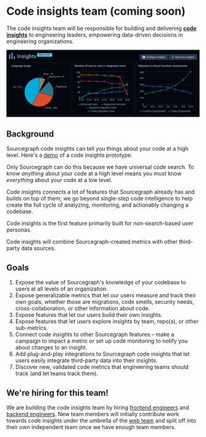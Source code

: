 # Code insights team (coming soon)

The code insights team will be responsible for building and delivering [**code insights**](https://docs.google.com/document/d/1EHzor6I1GhVVIpl70mH-c10b1tNEl_p1xRMJ9qHQfoc/edit) to engineering leaders, empowering data-driven decisions in engineering organizations.

<img src="./screenshot.svg" alt="Screenshot of a code insights dashboard with graphs" />

## Background

Sourcegraph code insights can tell you things about your code at a high level. Here's a [demo](https://www.youtube.com/watch?v=XqeRb6Mc4Co) of a code insights prototype.

Only Sourcegraph can do this because we have universal code search. To know _anything_ about your code at a high level means you must know _everything_ about your code at a low level. 

Code insights connects a lot of features that Sourcegraph already has and builds on top of them; we go beyond single-step code intelligence to help create the full cycle of analyzing, monitoring, and actionably changing a codebase. 

Code insights is the first feature primarily built for non-search-based user personas.

Code insights will combine Sourcegraph-created metrics with other third-party data sources. 

## Goals

1. Expose the value of Sourcegraph's knowledge of your codebase to users at all levels of an organization.
1. Expose generalizable metrics that let our users measure and track their own goals, whether those are migrations, code smells, security needs, cross-collaboration, or other information about code.
1. Expose features that let our users build their own insights.
1. Expose features that let users explore insights by team, repo(s), or other sub-metrics. 
1. Connect code insights to other Sourcegraph features – make a campaign to impact a metric or set up code monitoring to notify you about changes to an insight. 
1. Add plug-and-play integrations to Sourcegraph code insights that let users easily integrate third-party data into their insights. 
1. Discover new, validated code metrics that engineering teams should track (and let teams track them).

## We're hiring for this team!

We are building the code insights team by hiring [frontend engineers](../hiring/software-engineer-frontend.md) and [backend engineers](../hiring/software-engineer-backend.md).
New team members will initially contribute work towards code insights under the umbrella of the [web team](../web/index.md) and split off into their own independent team once we have enough team members.
